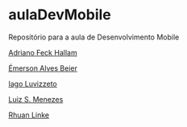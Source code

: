 # aulaDevMobile
Repositório para a aula de Desenvolvimento Mobile

<a href="https://github.com/AdrianoFeckHallam"><p>Adriano Feck Hallam</p></a>
<a href="https://github.com/EAbeier"><p>Émerson Alves Beier</p></a>
<a href="https://github.com/iagoluvizetto"><p>Iago Luvizzeto</p></a>
<a href="https://github.com/luizmFilho"><p>Luiz S. Menezes</p></a>
<a href="https://github.com/rhuanlinke"><p>Rhuan Linke</p></a>


